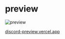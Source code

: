 # preview
![preview](https://github.com/lijspoop/Hallucinations/assets/75560329/dbe94bab-3d89-4ef6-b890-76601eaaec25)

[discord-preview.vercel.app](https://discord-preview.vercel.app/?file=https://lijspoop.github.io/Hallucinations/betterdiscord/themes/Genius/Genius.theme.css)
